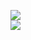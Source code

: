 [![](https://img.shields.io/badge/Made%20With-Github%20Spray-lightgrey.svg?style=for-the-badge&logo=github)](https://github.com/Annihil/github-spray#6487)  
[![](https://i.imgur.com/2DrTn0Z.gif)](https://github.com/Annihil/github-spray)